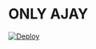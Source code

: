 # ONLY AJAY
[![Deploy](https://www.herokucdn.com/deploy/button.svg)](https://heroku.com/deploy?template=https://github.com/gprose1234gmail/GRANDROBOT.git)
